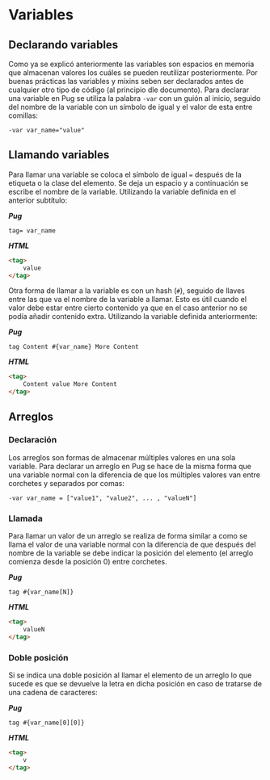 # Variables

## Declarando variables

Como ya se explicó anteriormente las variables son espacios en memoria que almacenan valores los cuáles se pueden reutilizar posteriormente. Por buenas prácticas las variables y mixins seben ser declarados antes de cualquier otro tipo de código (al principio dle documento). Para declarar una variable en Pug se utiliza la palabra `-var` con un guión al inicio, seguido del nombre de la variable con un símbolo de igual y el valor de esta entre comillas:

~~~pug
-var var_name="value"
~~~

## Llamando variables

Para llamar una variable se coloca el símbolo de igual `=` después de la etiqueta o la clase del elemento. Se deja un espacio y a continuación se escribe el nombre de la variable. Utilizando la variable definida en el anterior subtítulo:

***Pug***

~~~pug
tag= var_name
~~~

***HTML***

~~~html
<tag>
    value
</tag>
~~~

Otra forma de llamar a la variable es con un hash (`#`), seguido de llaves entre  las que va el nombre de la variable a llamar. Esto es útil cuando el valor debe estar entre cierto contenido ya que en el caso anterior no se podía añadir contenido extra. Utilizando la variable definida anteriormente:

***Pug***

~~~pug
tag Content #{var_name} More Content
~~~

***HTML***

~~~html
<tag>
    Content value More Content
</tag>
~~~

## Arreglos

### Declaración

Los arreglos son formas de almacenar múltiples valores en una sola variable. Para declarar un arreglo en Pug se hace de la misma forma que una variable normal con la diferencia de que los múltiples valores van entre corchetes y separados por comas:

~~~pug
-var var_name = ["value1", "value2", ... , "valueN"]
~~~

### Llamada

Para llamar un valor de un arreglo se realiza de forma similar a como se llama el valor de una variable normal con la diferencia de que después del nombre de la variable se debe indicar la posición del elemento (el arreglo comienza desde la posición 0) entre corchetes.

***Pug***

~~~pug
tag #{var_name[N]}
~~~

***HTML***

~~~html
<tag>
    valueN
</tag>
~~~

### Doble posición

Si se indica una doble posición al llamar el elemento de un arreglo lo que sucede es que se devuelve la letra en dicha posición en caso de tratarse de una cadena de caracteres:

***Pug***

~~~pug
tag #{var_name[0][0]}
~~~

***HTML***

~~~html
<tag>
    v
</tag>
~~~
